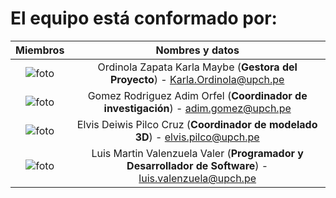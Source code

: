 # **El equipo está conformado por:**

| Miembros  | Nombres y datos |
| :-------------: | :-------------: |
| <img src="" alt="foto" >  | Ordinola Zapata Karla Maybe (**Gestora del Proyecto**) - Karla.Ordinola@upch.pe
| <img src="" alt="foto" >  | Gomez Rodriguez Adim Orfel (**Coordinador de investigación**) - adim.gomez@upch.pe
| <img src="" alt="foto" >  | Elvis Deiwis Pilco Cruz (**Coordinador de modelado 3D**) - elvis.pilco@upch.pe 
| <img src="" alt="foto" >  | Luis Martin Valenzuela Valer (**Programador y Desarrollador de Software**) - luis.valenzuela@upch.pe 
